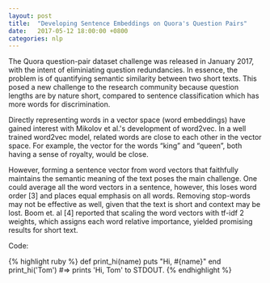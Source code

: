 ```yaml
---
layout: post
title:  "Developing Sentence Embeddings on Quora's Question Pairs"
date:   2017-05-12 18:00:00 +0800
categories: nlp
---
```

The Quora question-pair dataset challenge was released in January 2017, with the intent of eliminiating question redundancies. In essence, the problem is of quantifying semantic similarity between two short texts. This posed a new challenge to the research community because question lengths are by nature short, compared to sentence classification which has more words for discrimination.

Directly representing words in a vector space (word embeddings) have gained interest with Mikolov et al.'s development of word2vec. In a well trained word2vec model, related words are close to each other in the vector space. For example, the vector for the words “king” and “queen”, both having a sense of royalty, would be close.

However, forming a sentence vector from word vectors that faithfully maintains the semantic meaning of the text poses the main challenge. One could average all the word vectors in a sentence, however, this loses word order [3] and places equal emphasis on all words. Removing stop-words may not be effective as well, given that the text is short and context may be lost. Boom et. al [4] reported that scaling the word vectors with tf-idf 2 weights, which assigns each word relative importance, yielded promising results for short text.

Code:

{% highlight ruby %}
def print_hi(name)
  puts "Hi, #{name}"
end
print_hi('Tom')
#=> prints 'Hi, Tom' to STDOUT.
{% endhighlight %}

